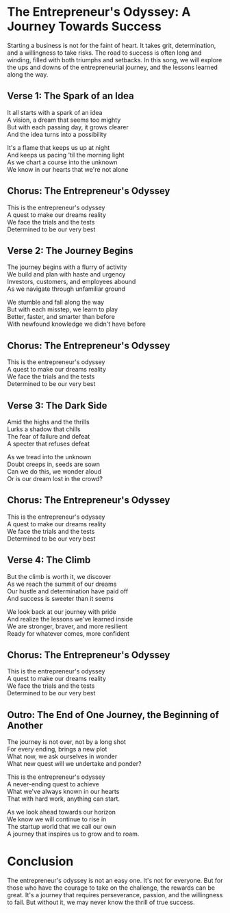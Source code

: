 # The Entrepreneur's Odyssey: A Journey Towards Success

Starting a business is not for the faint of heart. It takes grit, determination, and a willingness to take risks. The road to success is often long and winding, filled with both triumphs and setbacks. In this song, we will explore the ups and downs of the entrepreneurial journey, and the lessons learned along the way.

## Verse 1: The Spark of an Idea

It all starts with a spark of an idea  
A vision, a dream that seems too mighty  
But with each passing day, it grows clearer  
And the idea turns into a possibility  

It's a flame that keeps us up at night  
And keeps us pacing 'til the morning light  
As we chart a course into the unknown  
We know in our hearts that we're not alone  

## Chorus: The Entrepreneur's Odyssey

This is the entrepreneur's odyssey  
A quest to make our dreams reality  
We face the trials and the tests  
Determined to be our very best  

## Verse 2: The Journey Begins

The journey begins with a flurry of activity  
We build and plan with haste and urgency  
Investors, customers, and employees abound  
As we navigate through unfamiliar ground  

We stumble and fall along the way  
But with each misstep, we learn to play  
Better, faster, and smarter than before  
With newfound knowledge we didn't have before  

## Chorus: The Entrepreneur's Odyssey

This is the entrepreneur's odyssey  
A quest to make our dreams reality  
We face the trials and the tests  
Determined to be our very best  

## Verse 3: The Dark Side

Amid the highs and the thrills  
Lurks a shadow that chills  
The fear of failure and defeat  
A specter that refuses defeat  

As we tread into the unknown  
Doubt creeps in, seeds are sown  
Can we do this, we wonder aloud  
Or is our dream lost in the crowd?  

## Chorus: The Entrepreneur's Odyssey

This is the entrepreneur's odyssey  
A quest to make our dreams reality  
We face the trials and the tests  
Determined to be our very best  

## Verse 4: The Climb

But the climb is worth it, we discover  
As we reach the summit of our dreams  
Our hustle and determination have paid off  
And success is sweeter than it seems  

We look back at our journey with pride  
And realize the lessons we've learned inside  
We are stronger, braver, and more resilient  
Ready for whatever comes, more confident  

## Chorus: The Entrepreneur's Odyssey

This is the entrepreneur's odyssey  
A quest to make our dreams reality  
We face the trials and the tests  
Determined to be our very best  

## Outro: The End of One Journey, the Beginning of Another

The journey is not over, not by a long shot  
For every ending, brings a new plot  
What now, we ask ourselves in wonder  
What new quest will we undertake and ponder?  

This is the entrepreneur's odyssey  
A never-ending quest to achieve  
What we've always known in our hearts  
That with hard work, anything can start.  

As we look ahead towards our horizon  
We know we will continue to rise in  
The startup world that we call our own  
A journey that inspires us to grow and to roam.  

# Conclusion

The entrepreneur's odyssey is not an easy one. It's not for everyone. But for those who have the courage to take on the challenge, the rewards can be great. It's a journey that requires perseverance, passion, and the willingness to fail. But without it, we may never know the thrill of true success.
